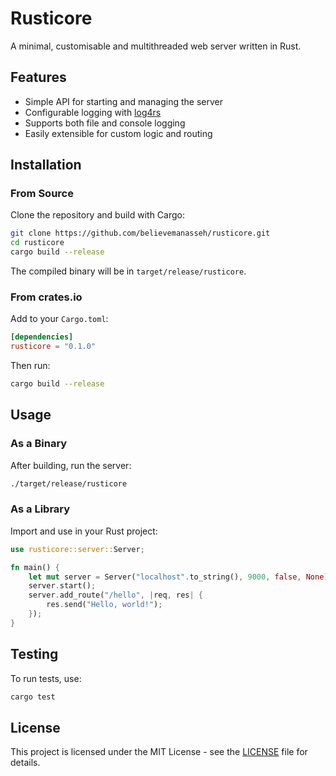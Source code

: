 # Rusticore

A minimal, customisable and multithreaded web server written in Rust.

## Features

- Simple API for starting and managing the server
- Configurable logging with [log4rs](https://crates.io/crates/log4rs)
- Supports both file and console logging
- Easily extensible for custom logic and routing

## Installation

### From Source

Clone the repository and build with Cargo:

```sh
git clone https://github.com/believemanasseh/rusticore.git
cd rusticore
cargo build --release
```

The compiled binary will be in `target/release/rusticore`.

### From crates.io

Add to your `Cargo.toml`:

```toml
[dependencies]
rusticore = "0.1.0"
```

Then run:

```sh
cargo build --release
```

## Usage

### As a Binary

After building, run the server:

```sh
./target/release/rusticore
```

### As a Library

Import and use in your Rust project:

```rust
use rusticore::server::Server;

fn main() {
    let mut server = Server("localhost".to_string(), 9000, false, None);
    server.start();
    server.add_route("/hello", |req, res| {
        res.send("Hello, world!");
    });
}
```

## Testing

To run tests, use:

```sh
cargo test
```

## License

This project is licensed under the MIT License - see the [LICENSE](LICENSE) file for details.
